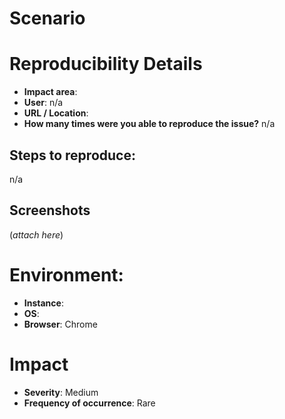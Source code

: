 # Scenario



# Reproducibility Details

- **Impact area**: 
- **User**: n/a
- **URL / Location**: 
- **How many times were you able to reproduce the issue?** n/a

## Steps to reproduce:

n/a

## Screenshots

(_attach here_)


# Environment:

- **Instance**:
- **OS**:
- **Browser**: Chrome

# Impact

- **Severity**: Medium
- **Frequency of occurrence**: Rare
